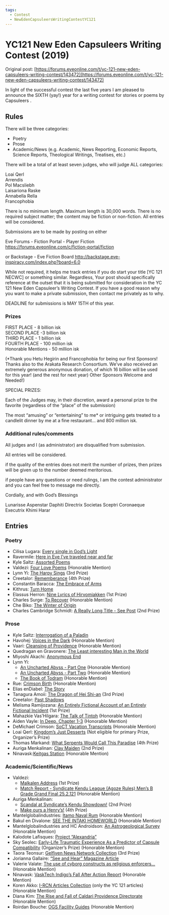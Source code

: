 ```yaml
---
tags:
  - Contest
  - NewEdenCapsuleersWritingContestYC121
---
```


# YC121 New Eden Capsuleers Writing Contest (2019)

Original post: [https://forums.eveonline.com/t/yc-121-new-eden-capsuleers-writing-contest/143472](https://forums.eveonline.com/t/yc-121-new-eden-capsuleers-writing-contest/143472)

In light of the successful contest the last five years I am pleased to announce the SIXTH (yay!) year for a writing contest for stories or poems by Capsuleers .

## Rules

There will be three categories:

- Poetry
- Prose
- Academic/News (e.g. Academic, News Reporting, Economic Reports, Science Reports, Theological Writings, Treatises, etc.)

There will be a total of at least seven judges, who will judge ALL categories:

Loai Qerl<br>
Arrendis<br>
Pol Macsliebh<br>
Laisariona Raske<br>
Annabella Rella<br>
Francophobia

There is no minimum length. Maximum length is 30,000 words. There is no required subject matter; the content may be fiction or non-fiction. All entries will be considered.

Submissions are to be made by posting on either

Eve Forums - Fiction Portal - Player Fiction
https://forums.eveonline.com/c/fiction-portal/fiction

or Backstage - Eve Fiction Board
http://backstage.eve-inspiracy.com/index.php?board=6.0

While not required, it helps me track entries if you do start your title [YC 121 NECWC] or something similar. Regardless, Your post should specifically reference at the outset that it is being submitted for consideration in the YC 121 New Eden Capsuleer’s Writing Contest. If you have a good reason why you want to make a private submission, then contact me privately as to why.

DEADLINE for submissions is MAY 15TH of this year.

### Prizes

FIRST PLACE - 8 billion isk<br>
SECOND PLACE -3 billion isk<br>
THIRD PLACE - 1 billion isk<br>
FOURTH PLACE - 100 million isk<br>
Honorable Mentions - 50 million isk

(*Thank you Hetu Hegirin and Francophobia for being our first Sponsors! Thanks also to the Arakata Research Consortium. We’ve also received an extremely generous anonymous donation, of which 16 billion will be used for this year! (and the rest for next year) Other Sponsors Welcome and Needed!)

SPECIAL PRIZES:

Each of the Judges may, in their discretion, award a personal prize to the favorite (regardless of the “place” of the submission)

The most “amusing” or “entertaining” to me* or intriguing gets treated to a candlelit dinner by me at a fine restaurant… and 800 million isk.

### Additional rules/comments

All judges and I (as administrator) are disqualified from submission.

All entries will be considered.

if the quality of the entries does not merit the number of prizes, then prizes will be given up to the number deemed meritorious.

if people have any questions or need rulings, I am the contest administrator and you can feel free to message me directly.

Cordially, and with God’s Blessings

Lunarisse Aspenstar Daphiti
Directrix Societas Sceptri Coronaeque
Executrix Khimi Harar


## Entries

### Poetry

- Cilisa Lugara: [Every single in God’s Light](../authors/cilisalugara/everysingleingodslight.md)
- Ravermile: [Here in Eve I’ve traveled near and far](../authors/miscauthors/hereineveivetravelednearandfar.md)
- Kyle Saltz: [Assorted Poems](../authors/kylesaltz/assortedpoems.md)
- Valdezi: [Four Love Poems](../authors/valdezi/fourlovepoems.md) (Honorable Mention)
- Lynn Yi: [The Harpy Sings](../authors/lynnyi/theharpysings.md) (3rd Prize)
- Creetalor: [Rememberance](../authors/creetalor/rememberance.md) (4th Prize)
- Constantin Baracca: [The Embrace of Arms](../authors/constantinbaracca/theembraceofarms.md)
- Kithrus: [Turn Home](../authors/miscauthors/turnhome.md)
- Elassus Herron: [Nine Lyrics of Hirvomiakken](../authors/elassusherron/ninelyricsofhirvomiakken.md) (1st Prize)
- Charles Surge: [To Recover](../authors/miscauthors/torecover.md) (Honorable Mention)
- Che Biko: [The Winter of Origin](../authors/chebiko/thewinteroforigin.md)
- Charles Cambridge Schmidt: [A Really Long Title - See Post](../authors/charlescambridgeschmidt/areallylongtitle.md) (2nd Prize)

### Prose

- Kyle Saltz: [Interrogation of a Paladin](../authors/kylesaltz/interrogationofapaladin.md)
- Havohej: [Voices in the Dark](../authors/miscauthors/voicesinthedark.md) (Honorable Mention)
- Vaari: [Cleansing of Providence](../authors/miscauthors/cleansingofprovidence.md) (Honorable Mention)
- Quedragan en Gravonere: [The Least interesting Man in the World](../authors/miscauthors/theleastinterestingmanintheworld.md)
- Miyoshi Akachi: [Anonymous End](../authors/miyoshiakachi/anonymousend.md)
- Lynn Yi:
    - [An Uncharted Abyss - Part One](../authors/lynnyi/anunchartedabyss.md#part-one) (Honorable Mention)
    - [An Uncharted Abyss - Part Two](../authors/lynnyi/anunchartedabyss.md#part-two) (Honorable Mention)
    - [The Book of Todram](../authors/lynnyi/thebookoftodram.md) (Honorable Mention)
- Rue: [Crimson Birth](../authors/miscauthors/crimsonbirth.md) (Honorable Mention)
- Elias enDiabel: [The Story](../authors/miscauthors/eliasendiabel_thestory.md)
- Tanagura Amoii: [The Dragon of Hei Shi-an](../authors/tanaguraamoii/thedragonofheishi-an.md) (3rd Prize)
- Creetalor: [Past Shadows](../authors/creetalor/pastshadows.md)
- Melisma Ramijozana: [An Entirely Fictional Account of an Entirely Fictional Incident](../authors/miscauthors/anentirelyfictionalaccount.md) (1st Prize)
- Mahazkie Vas’Hilgara: [The Talk of Tintoh](../authors/mahazkeivashiigara/thetalkoftintoh.md) (Honorable Mention)
- Aiden Vayle: [In Deep, Chapter 1-3](../authors/miscauthors/indeepchapter13.md) (Honorable Mention)
- DeMichael Crimson: [SoCT Vacation Transcripts](../authors/demichaelcrimson/soctvacationtranscripts.md) (Honorable Mention)
- Loai Qerl: [Kingdom’s Just Desserts](../authors/loaiqerl/kingdomsjustdesserts.md) (Not eligible for primary Prize, Organizer’s Prize)
- Thomas Markand: [What Serpents Would Call This Paradise](../authors/miscauthors/whatserpentswouldcallthisparadise.md) (4th Prize)
- Auriga Menkalinan: [Clay Maiden](../authors/aurigamenkalinan.md/theclaymaiden.md) (2nd Prize)
- Ninavask:[Keitgas Station](../authors/ninavask/keitgasstation.md) (Honorable Mention)

### Academic/Scientific/News

- Valdezi:
    - [Malkalen Address](../authors/valdezi/malkalenaddress.md) (1st Prize)
    - [Match Report - Syndicate Kendu League (Agoze Rules) Men’s B Grade Grand Final 25.2.121](../authors/valdezi/matchreport252121.md) (Honorable Mention)
- Auriga Menkalinan:
    - [Scandal at Syndicate’s Kendu Showdown!](../authors/aurigamenkalinan.md/scandalatsyndicateskendushowdown.md) (2nd Prize)
    - [Make ours a Henry’s!](../authors/aurigamenkalinan.md/makeoursahenrys.md) (4th Prize)
- Mantelglobalindustries: [Itamo Naval Rum](../authors/mantelglobalindustries/itamonavalrum.md) (Honorable Mention)
- Bakul en Divalone: [SEE THE INTAKI HOMEWORLD](../authors/miscauthors/seetheintakihomeworld.md) (Honorable Mention)
- Mantelglobalindustries and HC Androidson: [An Astrogeological Survey](../authors/mantelglobalindustries/anastrogeologicalsurvey.md) (Honorable Mention)
- Kalodote Lafisques: [Project “Alexandria”](../authors/miscauthors/projectalexandria.md)
- Sky Seolec: [Early-Life Traumatic Experience As a Predictor of Capsule Compatibility](../authors/miscauthors/earlylifetraumaticexperienceasapredictorofcapsulecompatibility.md) (Organizer’s Prize) (Honorable Mention)
- Taora Teonsur: [Gelfiven News Network Collection](../authors/miscauthors/gelfivennewsnetworkcollection.md) (3rd Prize)
- Jorianna Gallaire: [“See and Hear” Magazine Article](../authors/joriannagallaire/seeandhearmagazinearticle.md)
- Valerie Valate: [The use of cyborg constructs as religious enforcers…](../authors/miscauthors/theuseofcyborgconstructsasreligiousenforcers.md) (Honorable Mention)
- Ninavask: [VaskTech Indigo’s Fall After Action Report](../authors/ninavask/vasktechindigosfallafteractionreport.md) (Honorable Mention)
- Koren Akko: [I-RCN Articles Collection](../authors/miscauthors/ircnarticlescollection.md) (only the YC 121 articles) (Honorable Mention)
- Diana Kim: [The Rise and Fall of Caldari Providence Directorate](../authors/miscauthors/theriseandfallofcaldariprovidencedirectorate.md) (Honorable Mention)
- Roirdan Bouche: [OGS Facility Guides](../authors/miscauthors/ogsfacilityguides.md) (Honorable Mention)
